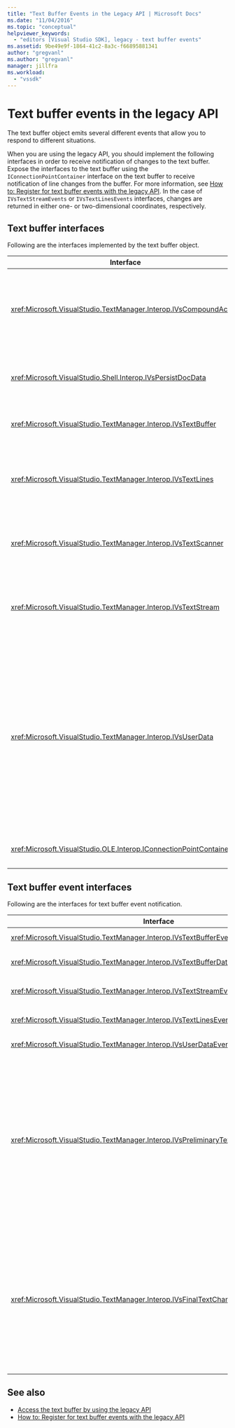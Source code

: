```yaml
---
title: "Text Buffer Events in the Legacy API | Microsoft Docs"
ms.date: "11/04/2016"
ms.topic: "conceptual"
helpviewer_keywords:
  - "editors [Visual Studio SDK], legacy - text buffer events"
ms.assetid: 9be49e9f-1864-41c2-8a3c-f66895881341
author: "gregvanl"
ms.author: "gregvanl"
manager: jillfra
ms.workload:
  - "vssdk"
---
```

# Text buffer events in the legacy API
The text buffer object emits several different events that allow you to respond to different situations.

 When you are using the legacy API, you should implement the following interfaces in order to receive notification of changes to the text buffer. Expose the interfaces to the text buffer using the `IConnectionPointContainer` interface on the text buffer to receive notification of line changes from the buffer. For more information, see [How to: Register for text buffer events with the legacy API](../extensibility/how-to-register-for-text-buffer-events-with-the-legacy-api.md). In the case of `IVsTextStreamEvents` or `IVsTextLinesEvents` interfaces, changes are returned in either one- or two-dimensional coordinates, respectively.

## Text buffer interfaces
 Following are the interfaces implemented by the text buffer object.

|Interface|Description|
|---------------|-----------------|
|<xref:Microsoft.VisualStudio.TextManager.Interop.IVsCompoundAction>|Enables the creation of compound actions (that is, actions that are grouped in a single undo/redo unit).|
|<xref:Microsoft.VisualStudio.Shell.Interop.IVsPersistDocData>|Enables persistence of document data managed by the text buffer.|
|<xref:Microsoft.VisualStudio.TextManager.Interop.IVsTextBuffer>|Provides basic services; used by many clients.|
|<xref:Microsoft.VisualStudio.TextManager.Interop.IVsTextLines>|Provides read and write capabilities using two-dimensional coordinates. Inherits from `IVsTextBuffer`.|
|<xref:Microsoft.VisualStudio.TextManager.Interop.IVsTextScanner>|Provides fast, stream-oriented, sequential access to text in the buffer.|
|<xref:Microsoft.VisualStudio.TextManager.Interop.IVsTextStream>|Provides read and write capabilities using one-dimensional coordinates. Inherits from `IVsTextBuffer`.|
|<xref:Microsoft.VisualStudio.TextManager.Interop.IVsUserData>|Provides access to a generic collection of properties. The most important property is the name, or moniker, of the buffer. You can store your own random data in the buffer with this interface by creating a GUID and using it as a key.|
|<xref:Microsoft.VisualStudio.OLE.Interop.IConnectionPointContainer>|Supports connection points for events.|

## Text buffer event interfaces
 Following are the interfaces for text buffer event notification.

|Interface|Description|
|---------------|-----------------|
|<xref:Microsoft.VisualStudio.TextManager.Interop.IVsTextBufferEvents>|Notifies clients when a new language service is associated with a text buffer.|
|<xref:Microsoft.VisualStudio.TextManager.Interop.IVsTextBufferDataEvents>|Notifies clients when a text buffer is initialized and when changes are made to data in the text buffer.|
|<xref:Microsoft.VisualStudio.TextManager.Interop.IVsTextStreamEvents>|Notifies clients of changes to the underlying text buffer in one-dimensional coordinates.|
|<xref:Microsoft.VisualStudio.TextManager.Interop.IVsTextLinesEvents>|Notifies clients of changes to the underlying text buffer in two-dimensional coordinates.|
|<xref:Microsoft.VisualStudio.TextManager.Interop.IVsUserDataEvents>|Notifies clients of changes to user data.|
|<xref:Microsoft.VisualStudio.TextManager.Interop.IVsPreliminaryTextChangeCommitEvents>|Notifies clients of the last commit gesture to trigger the event and provides the range of text changed. The `IVsPreliminaryTextChangeCommitEvents` interface is not fired in response to Undo or Redo commands. Events only fire for buffers that have an undo manager. `IVsPreliminaryTextChangeCommitEvents` is fired prior to other events, such as pretty listing, in order to make sure the other events do not alter the text before the changes are committed. Your VSPackage must monitor either the `IVsPreliminaryTextChangeCommitEvents` interface or the `IVsFinalTextChangeCommitEvents` interface, but not both.|
|<xref:Microsoft.VisualStudio.TextManager.Interop.IVsFinalTextChangeCommitEvents>|Notifies clients of the last commit gesture to trigger the event and provides the range of text changed. The `IVsFinalTextChangeCommitEvents` interface is not fired in response to Undo or Redo commands. Events only fire for buffers that have an undo manager. `IVsFinalTextChangeCommitEvents` is intended for use only by language services or other objects that have complete control over editing. Your VSPackage must monitor either the `IVsPreliminaryTextChangeCommitEvents` interface or the `IVsFinalTextChangeCommitEvents` interface, but not both.|

## See also

- [Access the text buffer by using the legacy API](../extensibility/accessing-the-text-buffer-by-using-the-legacy-api.md)
- [How to: Register for text buffer events with the legacy API](../extensibility/how-to-register-for-text-buffer-events-with-the-legacy-api.md)